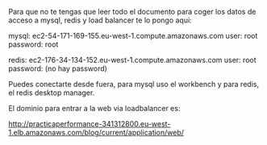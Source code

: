 Para que no te tengas que leer todo el documento para coger los datos de acceso
a mysql, redis y load balancer te lo pongo aqui:

mysql: ec2-54-171-169-155.eu-west-1.compute.amazonaws.com
user: root
password: root

redis: ec2-176-34-134-152.eu-west-1.compute.amazonaws.com
user: root
password: (no hay password)

Puedes conectarte desde fuera, para mysql uso el workbench y para redis,
el redis desktop manager.

El dominio para entrar a la web via loadbalancer es:

http://practicaperformance-341312800.eu-west-1.elb.amazonaws.com/blog/current/application/web/

